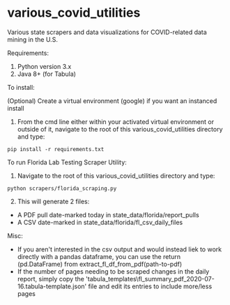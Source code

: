 # various_covid_utilities
Various state scrapers and data visualizations for COVID-related data mining in the U.S.

Requirements:


  1. Python version 3.x
  2. Java 8+ (for Tabula)

To install: 


  (Optional) Create a virtual environment (google) if you want an instanced install
  1. From the cmd line either within your activated virtual environment or outside of it, navigate to the root of this various_covid_utilities directory and type:
  
    pip install -r requirements.txt
    
To run Florida Lab Testing Scraper Utility:


  1. Navigate to the root of this various_covid_utilities directory and type:
  
    python scrapers/florida_scraping.py
    
    
  2.  This will generate 2 files:
  - A PDF pull date-marked today in state_data/florida/report_pulls
  - A CSV date-marked in state_data/florida/fl_csv_daily_files

Misc:
- If you aren't interested in the csv output and would instead liek to work directly with a pandas dataframe, you can use the return (pd.DataFrame) from extract_fl_df_from_pdf(path-to-pdf)
- If the number of pages needing to be scraped changes in the daily report, simply copy the 'tabula_templates\fl_summary_pdf_2020-07-16.tabula-template.json' file and edit its entries to include more/less pages
  
